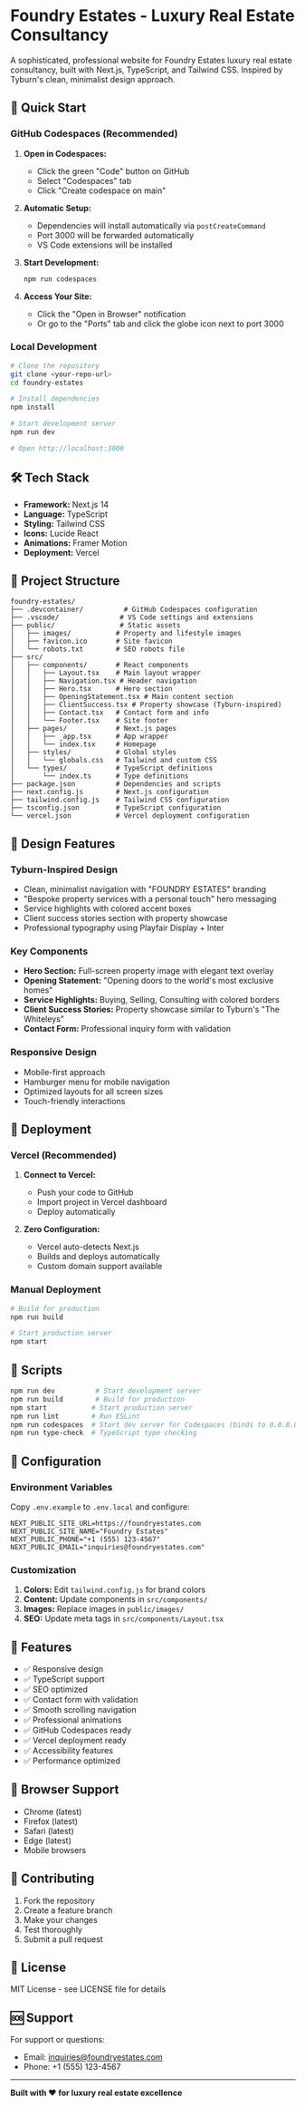# Foundry Estates - Luxury Real Estate Consultancy

A sophisticated, professional website for Foundry Estates luxury real estate consultancy, built with Next.js, TypeScript, and Tailwind CSS. Inspired by Tyburn's clean, minimalist design approach.

## 🚀 Quick Start

### GitHub Codespaces (Recommended)

1. **Open in Codespaces:**
   - Click the green "Code" button on GitHub
   - Select "Codespaces" tab
   - Click "Create codespace on main"

2. **Automatic Setup:**
   - Dependencies will install automatically via `postCreateCommand`
   - Port 3000 will be forwarded automatically
   - VS Code extensions will be installed

3. **Start Development:**
   ```bash
   npm run codespaces
   ```

4. **Access Your Site:**
   - Click the "Open in Browser" notification
   - Or go to the "Ports" tab and click the globe icon next to port 3000

### Local Development

```bash
# Clone the repository
git clone <your-repo-url>
cd foundry-estates

# Install dependencies
npm install

# Start development server
npm run dev

# Open http://localhost:3000
```

## 🛠 Tech Stack

- **Framework:** Next.js 14
- **Language:** TypeScript
- **Styling:** Tailwind CSS
- **Icons:** Lucide React
- **Animations:** Framer Motion
- **Deployment:** Vercel

## 📁 Project Structure

```
foundry-estates/
├── .devcontainer/          # GitHub Codespaces configuration
├── .vscode/               # VS Code settings and extensions
├── public/                # Static assets
│   ├── images/           # Property and lifestyle images
│   ├── favicon.ico       # Site favicon
│   └── robots.txt        # SEO robots file
├── src/
│   ├── components/       # React components
│   │   ├── Layout.tsx    # Main layout wrapper
│   │   ├── Navigation.tsx # Header navigation
│   │   ├── Hero.tsx      # Hero section
│   │   ├── OpeningStatement.tsx # Main content section
│   │   ├── ClientSuccess.tsx # Property showcase (Tyburn-inspired)
│   │   ├── Contact.tsx   # Contact form and info
│   │   └── Footer.tsx    # Site footer
│   ├── pages/            # Next.js pages
│   │   ├── _app.tsx      # App wrapper
│   │   └── index.tsx     # Homepage
│   ├── styles/           # Global styles
│   │   └── globals.css   # Tailwind and custom CSS
│   └── types/            # TypeScript definitions
│       └── index.ts      # Type definitions
├── package.json          # Dependencies and scripts
├── next.config.js        # Next.js configuration
├── tailwind.config.js    # Tailwind CSS configuration
├── tsconfig.json         # TypeScript configuration
└── vercel.json           # Vercel deployment configuration
```

## 🎨 Design Features

### Tyburn-Inspired Design
- Clean, minimalist navigation with "FOUNDRY ESTATES" branding
- "Bespoke property services with a personal touch" hero messaging
- Service highlights with colored accent boxes
- Client success stories section with property showcase
- Professional typography using Playfair Display + Inter

### Key Components
- **Hero Section:** Full-screen property image with elegant text overlay
- **Opening Statement:** "Opening doors to the world's most exclusive homes"
- **Service Highlights:** Buying, Selling, Consulting with colored borders
- **Client Success Stories:** Property showcase similar to Tyburn's "The Whiteleys"
- **Contact Form:** Professional inquiry form with validation

### Responsive Design
- Mobile-first approach
- Hamburger menu for mobile navigation
- Optimized layouts for all screen sizes
- Touch-friendly interactions

## 🚀 Deployment

### Vercel (Recommended)

1. **Connect to Vercel:**
   - Push your code to GitHub
   - Import project in Vercel dashboard
   - Deploy automatically

2. **Zero Configuration:**
   - Vercel auto-detects Next.js
   - Builds and deploys automatically
   - Custom domain support available

### Manual Deployment

```bash
# Build for production
npm run build

# Start production server
npm start
```

## 📝 Scripts

```bash
npm run dev          # Start development server
npm run build        # Build for production
npm start           # Start production server
npm run lint        # Run ESLint
npm run codespaces  # Start dev server for Codespaces (binds to 0.0.0.0)
npm run type-check  # TypeScript type checking
```

## 🔧 Configuration

### Environment Variables

Copy `.env.example` to `.env.local` and configure:

```env
NEXT_PUBLIC_SITE_URL=https://foundryestates.com
NEXT_PUBLIC_SITE_NAME="Foundry Estates"
NEXT_PUBLIC_PHONE="+1 (555) 123-4567"
NEXT_PUBLIC_EMAIL="inquiries@foundryestates.com"
```

### Customization

1. **Colors:** Edit `tailwind.config.js` for brand colors
2. **Content:** Update components in `src/components/`
3. **Images:** Replace images in `public/images/`
4. **SEO:** Update meta tags in `src/components/Layout.tsx`

## 🎯 Features

- ✅ Responsive design
- ✅ TypeScript support
- ✅ SEO optimized
- ✅ Contact form with validation
- ✅ Smooth scrolling navigation
- ✅ Professional animations
- ✅ GitHub Codespaces ready
- ✅ Vercel deployment ready
- ✅ Accessibility features
- ✅ Performance optimized

## 📱 Browser Support

- Chrome (latest)
- Firefox (latest)
- Safari (latest)
- Edge (latest)
- Mobile browsers

## 🤝 Contributing

1. Fork the repository
2. Create a feature branch
3. Make your changes
4. Test thoroughly
5. Submit a pull request

## 📄 License

MIT License - see LICENSE file for details

## 🆘 Support

For support or questions:
- Email: inquiries@foundryestates.com
- Phone: +1 (555) 123-4567

---

**Built with ❤️ for luxury real estate excellence**

